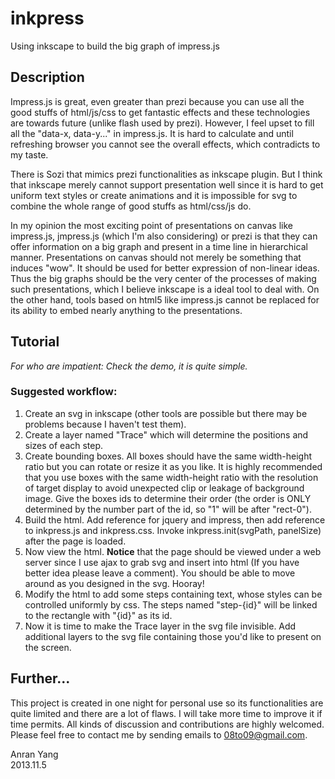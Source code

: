 inkpress
========

Using inkscape to build the big graph of impress.js

## Description

Impress.js is great, even greater than prezi because you can use all the good
stuffs of html/js/css to get fantastic effects and these technologies are
towards future (unlike flash used by prezi). However, I feel upset to fill all
the "data-x, data-y..." in impress.js. It is hard to calculate and until
refreshing browser you cannot see the overall effects, which contradicts to my
taste.

There is Sozi that mimics prezi functionalities as inkscape plugin. But I think
that inkscape merely cannot support presentation well since it is hard to get
uniform text styles or create animations and it is impossible for svg to
combine the whole range of good stuffs as html/css/js do.

In my opinion the most exciting point of presentations on canvas like
impress.js, jmpress.js (which I'm also considering) or prezi is that they can
offer information on a big graph and present in a time line in hierarchical
manner. Presentations on canvas should not merely be something that induces
"wow". It should be used for better expression of non-linear ideas. Thus the
big graphs should be the very center of the processes of making such
presentations, which I believe inkscape is a ideal tool to deal with. On the
other hand, tools based on html5 like impress.js cannot be replaced for its
ability to embed nearly anything to the presentations.

## Tutorial

*For who are impatient: Check the demo, it is quite simple.*

### Suggested workflow:

1. Create an svg in inkscape (other tools are possible but there may be problems
because I haven't test them).
2. Create a layer named "Trace" which will determine the positions and sizes of
each step.
3. Create bounding boxes. All boxes should have the same width-height ratio but
you can rotate or resize it as you like. It is highly recommended that you
use boxes with the same width-height ratio with the resolution of target
display to avoid unexpected clip or leakage of background image. Give the
boxes ids to determine their order (the order is ONLY determined by the number
part of the id, so "1" will be after "rect-0").
4. Build the html. Add reference for jquery and impress, then add reference to
inkpress.js and inkpress.css. Invoke inkpress.init(svgPath, panelSize) after
the page is loaded.
5. Now view the html. **Notice** that the page should be viewed under a
web server since I use ajax to grab svg and insert into html (If you have
better idea please leave a comment). You should be able to move around as you
designed in the svg. Hooray!
6. Modify the html to add some steps containing text, whose styles can be
controlled uniformly by css. The steps named "step-{id}" will be linked to the
rectangle with "{id}" as its id.
7. Now it is time to make the Trace layer in the svg file invisible. Add
additional layers to the svg file containing those you'd like to present on
the screen.

## Further...

This project is created in one night for personal use so its functionalities
are quite limited and there are a lot of flaws. I will take more time to
improve it if time permits. All kinds of discussion and contributions are
highly welcomed. Please feel free to contact me by sending emails to
08to09@gmail.com.


Anran Yang  
2013.11.5
